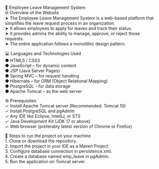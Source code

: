 🧾 Employee Leave Management System
</br>
🌐 Overview of the Website </br>
    ➤ The Employee Leave Management System is a web-based platform that simplifies the leave request process in an organization. </br>
    ➤ It allows employees to apply for leaves and track their status. </br>
    ➤ It provides admins the ability to manage, approve, or reject those requests. </br>
    ➤ The entire application follows a monolithic design pattern. </br>

💻 Languages and Technologies Used </br>
    ● HTML5 / CSS3 </br>
    ● JavaScript – for dynamic content </br>
    ● JSP (Java Server Pages) </br>
    ● Spring MVC – for request handling </br>
    ● Hibernate – for ORM (Object Relational Mapping) </br>
    ● PostgreSQL – for data storage </br>
    ● Apache Tomcat – as the web server </br>

⚙️ Prerequisites </br>
    ✓ Install Apache Tomcat server (Recommended: Tomcat 10) </br>
    ✓ Install PostgreSQL and pgAdmin </br>
    ✓ Any IDE like Eclipse, IntelliJ, or STS </br>
    ✓ Java Development Kit (JDK 17 or above) </br>
    ✓ Web browser (preferably latest version of Chrome or Firefox) </br>

🚀 Steps to run the project on your machine </br>
    1. Clone or download the repository. </br>
    2. Import the project in your IDE as a Maven Project. </br>
    3. Configure database connection in persistence.xml. </br>
    4. Create a database named emp_leave in pgAdmin. </br>
    5. Run the application on Tomcat server. </br>
